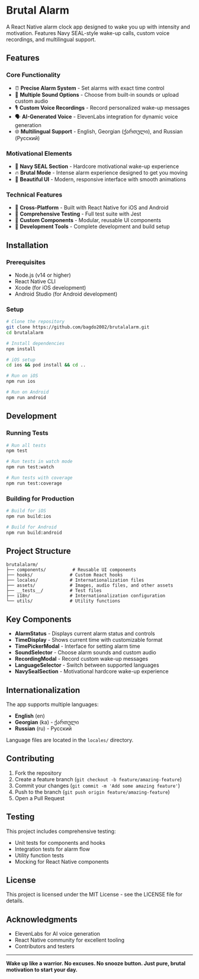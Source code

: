 # Brutal Alarm

A React Native alarm clock app designed to wake you up with intensity and motivation. Features Navy SEAL-style wake-up calls, custom voice recordings, and multilingual support.

## Features

### Core Functionality
- ⏰ **Precise Alarm System** - Set alarms with exact time control
- 🎵 **Multiple Sound Options** - Choose from built-in sounds or upload custom audio
- 🎙️ **Custom Voice Recordings** - Record personalized wake-up messages
- 🗣️ **AI-Generated Voice** - ElevenLabs integration for dynamic voice generation
- 🌐 **Multilingual Support** - English, Georgian (ქართული), and Russian (Русский)

### Motivational Elements
- 💪 **Navy SEAL Section** - Hardcore motivational wake-up experience
- 🔥 **Brutal Mode** - Intense alarm experience designed to get you moving
- 📱 **Beautiful UI** - Modern, responsive interface with smooth animations

### Technical Features
- 📱 **Cross-Platform** - Built with React Native for iOS and Android
- 🧪 **Comprehensive Testing** - Full test suite with Jest
- 🎨 **Custom Components** - Modular, reusable UI components
- 🔧 **Development Tools** - Complete development and build setup

## Installation

### Prerequisites
- Node.js (v14 or higher)
- React Native CLI
- Xcode (for iOS development)
- Android Studio (for Android development)

### Setup
```bash
# Clone the repository
git clone https://github.com/bagdo2002/brutalalarm.git
cd brutalalarm

# Install dependencies
npm install

# iOS setup
cd ios && pod install && cd ..

# Run on iOS
npm run ios

# Run on Android
npm run android
```

## Development

### Running Tests
```bash
# Run all tests
npm test

# Run tests in watch mode
npm run test:watch

# Run tests with coverage
npm run test:coverage
```

### Building for Production
```bash
# Build for iOS
npm run build:ios

# Build for Android
npm run build:android
```

## Project Structure

```
brutalalarm/
├── components/          # Reusable UI components
├── hooks/              # Custom React hooks
├── locales/            # Internationalization files
├── assets/             # Images, audio files, and other assets
├── __tests__/          # Test files
├── i18n/               # Internationalization configuration
└── utils/              # Utility functions
```

## Key Components

- **AlarmStatus** - Displays current alarm status and controls
- **TimeDisplay** - Shows current time with customizable format
- **TimePickerModal** - Interface for setting alarm time
- **SoundSelector** - Choose alarm sounds and custom audio
- **RecordingModal** - Record custom wake-up messages
- **LanguageSelector** - Switch between supported languages
- **NavySealSection** - Motivational hardcore wake-up experience

## Internationalization

The app supports multiple languages:
- **English** (en)
- **Georgian** (ka) - ქართული
- **Russian** (ru) - Русский

Language files are located in the `locales/` directory.

## Contributing

1. Fork the repository
2. Create a feature branch (`git checkout -b feature/amazing-feature`)
3. Commit your changes (`git commit -m 'Add some amazing feature'`)
4. Push to the branch (`git push origin feature/amazing-feature`)
5. Open a Pull Request

## Testing

This project includes comprehensive testing:
- Unit tests for components and hooks
- Integration tests for alarm flow
- Utility function tests
- Mocking for React Native components

## License

This project is licensed under the MIT License - see the LICENSE file for details.

## Acknowledgments

- ElevenLabs for AI voice generation
- React Native community for excellent tooling
- Contributors and testers

---

**Wake up like a warrior. No excuses. No snooze button. Just pure, brutal motivation to start your day.**
